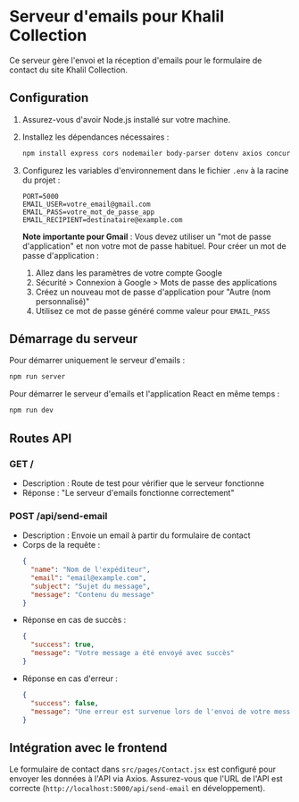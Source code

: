 # Serveur d'emails pour Khalil Collection

Ce serveur gère l'envoi et la réception d'emails pour le formulaire de contact du site Khalil Collection.

## Configuration

1. Assurez-vous d'avoir Node.js installé sur votre machine.
2. Installez les dépendances nécessaires :
   ```bash
   npm install express cors nodemailer body-parser dotenv axios concurrently
   ```

3. Configurez les variables d'environnement dans le fichier `.env` à la racine du projet :
   ```
   PORT=5000
   EMAIL_USER=votre_email@gmail.com
   EMAIL_PASS=votre_mot_de_passe_app
   EMAIL_RECIPIENT=destinataire@example.com
   ```

   **Note importante pour Gmail** : Vous devez utiliser un "mot de passe d'application" et non votre mot de passe habituel. Pour créer un mot de passe d'application :
   1. Allez dans les paramètres de votre compte Google
   2. Sécurité > Connexion à Google > Mots de passe des applications
   3. Créez un nouveau mot de passe d'application pour "Autre (nom personnalisé)"
   4. Utilisez ce mot de passe généré comme valeur pour `EMAIL_PASS`

## Démarrage du serveur

Pour démarrer uniquement le serveur d'emails :
```bash
npm run server
```

Pour démarrer le serveur d'emails et l'application React en même temps :
```bash
npm run dev
```

## Routes API

### GET /
- Description : Route de test pour vérifier que le serveur fonctionne
- Réponse : "Le serveur d'emails fonctionne correctement"

### POST /api/send-email
- Description : Envoie un email à partir du formulaire de contact
- Corps de la requête :
  ```json
  {
    "name": "Nom de l'expéditeur",
    "email": "email@example.com",
    "subject": "Sujet du message",
    "message": "Contenu du message"
  }
  ```
- Réponse en cas de succès :
  ```json
  {
    "success": true,
    "message": "Votre message a été envoyé avec succès"
  }
  ```
- Réponse en cas d'erreur :
  ```json
  {
    "success": false,
    "message": "Une erreur est survenue lors de l'envoi de votre message"
  }
  ```

## Intégration avec le frontend

Le formulaire de contact dans `src/pages/Contact.jsx` est configuré pour envoyer les données à l'API via Axios. Assurez-vous que l'URL de l'API est correcte (`http://localhost:5000/api/send-email` en développement).
